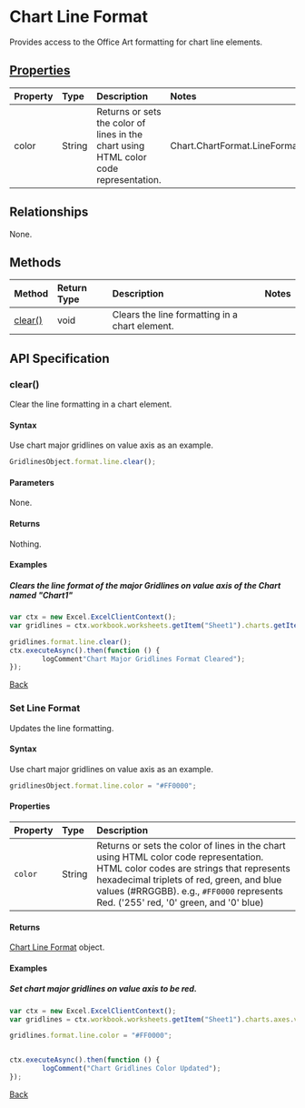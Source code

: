 # Chart Line Format
Provides access to the Office Art formatting for chart line elements.

## [Properties](#set-line)

| Property         | Type    |Description|Notes |
|:-----------------|:--------|:----------|:-----|
|color| String | Returns or sets the color of lines in the chart using HTML color code representation. |Chart.ChartFormat.LineFormat.|

## Relationships
None.

## Methods
| Method     | Return Type    |Description|Notes  |
|:-----------------|:--------|:----------|:------|
|[clear()](#clear)|void |Clears the line formatting in a chart element.

## API Specification 
### clear()

Clear the line formatting in a chart element.

#### Syntax
Use chart major gridlines on value axis as an example.
```js
GridlinesObject.format.line.clear();
```

#### Parameters
None.

#### Returns

Nothing.

#### Examples

##### Clears the line format of the major Gridlines on value axis of the Chart named "Chart1"

```js
var ctx = new Excel.ExcelClientContext();
var gridlines = ctx.workbook.worksheets.getItem("Sheet1").charts.getItem("Chart1").axes.valueaxis.majorGridlines;	

gridlines.format.line.clear();
ctx.executeAsync().then(function () {
		logComment"Chart Major Gridlines Format Cleared");
});
```
[Back](#methods)

### Set Line Format

Updates the line formatting.

#### Syntax
Use chart major gridlines on value axis as an example.
```js
gridlinesObject.format.line.color = "#FF0000";

```

#### Properties
| Property         | Type    |Description|
|:-----------------|:--------|:----------|
|`color`|String|Returns or sets the color of lines in the chart using HTML color code representation. HTML color codes are strings that represents hexadecimal triplets of red, green, and blue values (#RRGGBB). e.g., `#FF0000` represents Red. ('255' red, '0' green, and '0' blue) |


#### Returns

[Chart Line Format](chartLineFormat.md) object. 

#### Examples

##### Set chart major gridlines on value axis to be red.
```js
var ctx = new Excel.ExcelClientContext();
var gridlines = ctx.workbook.worksheets.getItem("Sheet1").charts.axes.valueaxis.majorGridlines;

gridlines.format.line.color = "#FF0000";


ctx.executeAsync().then(function () {
		logComment("Chart Gridlines Color Updated");
});
```
[Back](#properties)